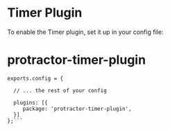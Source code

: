 Timer Plugin
===============
To enable the Timer plugin, set it up in your config file:
# protractor-timer-plugin
```// protractor.conf.js
exports.config = {

  // ... the rest of your config

  plugins: [{
     package: 'protractor-timer-plugin',
  }]
};```
